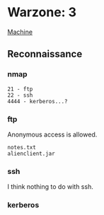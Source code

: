 # Warzone: 3

[Machine](https://www.vulnhub.com/entry/warzone-3-exogen,606/ "https://www.vulnhub.com/entry/warzone-3-exogen,606/")

## Reconnaissance

### nmap

```
21 - ftp
22 - ssh
4444 - kerberos...?
```
### ftp

Anonymous access is allowed.

```
notes.txt
alienclient.jar
```

### ssh

I think nothing to do with ssh.

### kerberos


